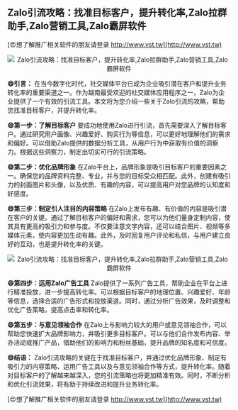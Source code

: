 ## **Zalo引流攻略：找准目标客户，提升转化率,Zalo拉群助手,Zalo营销工具,Zalo霸屏软件**

[😍想了解推广相关软件的朋友请登录 http://www.vst.tw](http://www.vst.tw)

 <center><img src="https://vst.tw/MP4/tuiguang/png/6.png" alt="Zalo引流攻略：找准目标客户，提升转化率,Zalo拉群助手,Zalo营销工具,Zalo霸屏软件"></center>

**😄引言：**
在当今数字化时代，社交媒体平台已成为企业吸引潜在客户和提升业务转化率的重要渠道之一。作为越南最受欢迎的社交媒体应用程序之一，Zalo为企业提供了一个有效的引流工具。本文将为您介绍一些关于Zalo引流的攻略，帮助您找准目标客户，并提升转化率。

**😄第一步：了解目标客户**
要成功地使用Zalo进行引流，首先需要深入了解目标客户。通过研究用户画像、兴趣爱好、购买行为等信息，可以更好地理解他们的需求和偏好。可以借助Zalo提供的数据分析工具，从用户行为中获取有价值的洞察力。根据这些洞察力，制定出切实可行的引流策略。

**😄第二步：优化品牌形象**
在Zalo平台上，品牌形象是吸引目标客户的重要因素之一。确保您的品牌资料完整、专业，并与您的目标受众相匹配。此外，创建有吸引力的封面图片和头像，以及优质、有趣的内容，可以提高用户对您品牌的认知度和好感度。

**😄第三步：制定引人注目的内容策略**
在Zalo上发布有趣、有价值的内容是吸引潜在客户的关键。通过了解目标客户的偏好和需求，您可以为他们量身定制内容，使其具有更高的吸引力和参与度。不仅要注意文字内容，还可以结合图片、视频等多媒体元素，使内容更加生动有趣。此外，及时回复用户评论和私信，与用户建立良好的互动，也是提升转化率的关键。

 <center><img src="https://vst.tw/MP4/tuiguang/png/1.png" alt="Zalo引流攻略：找准目标客户，提升转化率,Zalo拉群助手,Zalo营销工具,Zalo霸屏软件"></center>

**😄第四步：运用Zalo广告工具**
Zalo提供了一系列广告工具，帮助企业在平台上进行精准投放，进一步提高转化率。可以根据目标客户的地理位置、兴趣爱好、年龄等信息，选择合适的广告形式和投放渠道。同时，通过分析广告效果，及时调整和优化广告策略，提高点击率和转化率。

**😄第五步：与意见领袖合作**
在Zalo上与影响力较大的用户或意见领袖合作，可以帮助您快速扩大品牌影响力，并吸引更多目标客户。可以与他们合作发布内容、举办活动或推广产品，借助他们的影响力和粉丝基础，提升品牌的知名度和可信度。

**😄结语：**
Zalo引流攻略的关键在于找准目标客户，并通过优化品牌形象、制定有吸引力的内容策略、运用广告工具以及与意见领袖合作等方式，提升转化率。随着对目标客户的了解越来越深入，您的引流策略也将更加精准有效。同时，不断分析和优化引流效果，将有助于持续改进和提升业务转化率。

[😍想了解推广相关软件的朋友请登录 http://www.vst.tw](http://www.vst.tw)



